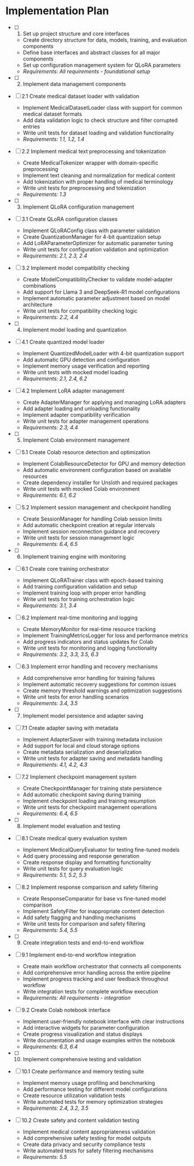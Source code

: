 # Implementation Plan

- [ ] 1. Set up project structure and core interfaces
  - Create directory structure for data, models, training, and evaluation components
  - Define base interfaces and abstract classes for all major components
  - Set up configuration management system for QLoRA parameters
  - _Requirements: All requirements - foundational setup_

- [ ] 2. Implement data management components
- [ ] 2.1 Create medical dataset loader with validation
  - Implement MedicalDatasetLoader class with support for common medical dataset formats
  - Add data validation logic to check structure and filter corrupted entries
  - Write unit tests for dataset loading and validation functionality
  - _Requirements: 1.1, 1.2, 1.4_

- [ ] 2.2 Implement medical text preprocessing and tokenization
  - Create MedicalTokenizer wrapper with domain-specific preprocessing
  - Implement text cleaning and normalization for medical content
  - Add tokenization with proper handling of medical terminology
  - Write unit tests for preprocessing and tokenization
  - _Requirements: 1.3_

- [ ] 3. Implement QLoRA configuration management
- [ ] 3.1 Create QLoRA configuration classes
  - Implement QLoRAConfig class with parameter validation
  - Create QuantizationManager for 4-bit quantization setup
  - Add LoRAParameterOptimizer for automatic parameter tuning
  - Write unit tests for configuration validation and optimization
  - _Requirements: 2.1, 2.3, 2.4_

- [ ] 3.2 Implement model compatibility checking
  - Create ModelCompatibilityChecker to validate model-adapter combinations
  - Add support for Llama 3 and DeepSeek-R1 model configurations
  - Implement automatic parameter adjustment based on model architecture
  - Write unit tests for compatibility checking logic
  - _Requirements: 2.2, 4.4_

- [ ] 4. Implement model loading and quantization
- [ ] 4.1 Create quantized model loader
  - Implement QuantizedModelLoader with 4-bit quantization support
  - Add automatic GPU detection and configuration
  - Implement memory usage verification and reporting
  - Write unit tests with mocked model loading
  - _Requirements: 2.1, 2.4, 6.2_

- [ ] 4.2 Implement LoRA adapter management
  - Create AdapterManager for applying and managing LoRA adapters
  - Add adapter loading and unloading functionality
  - Implement adapter compatibility verification
  - Write unit tests for adapter management operations
  - _Requirements: 2.3, 4.4_

- [ ] 5. Implement Colab environment management
- [ ] 5.1 Create Colab resource detection and optimization
  - Implement ColabResourceDetector for GPU and memory detection
  - Add automatic environment configuration based on available resources
  - Create dependency installer for Unsloth and required packages
  - Write unit tests with mocked Colab environment
  - _Requirements: 6.1, 6.2_

- [ ] 5.2 Implement session management and checkpoint handling
  - Create SessionManager for handling Colab session limits
  - Add automatic checkpoint creation at regular intervals
  - Implement session reconnection guidance and recovery
  - Write unit tests for session management logic
  - _Requirements: 6.4, 6.5_

- [ ] 6. Implement training engine with monitoring
- [ ] 6.1 Create core training orchestrator
  - Implement QLoRATrainer class with epoch-based training
  - Add training configuration validation and setup
  - Implement training loop with proper error handling
  - Write unit tests for training orchestration logic
  - _Requirements: 3.1, 3.4_

- [ ] 6.2 Implement real-time monitoring and logging
  - Create MemoryMonitor for real-time resource tracking
  - Implement TrainingMetricsLogger for loss and performance metrics
  - Add progress indicators and status updates for Colab
  - Write unit tests for monitoring and logging functionality
  - _Requirements: 3.2, 3.3, 3.5, 6.3_

- [ ] 6.3 Implement error handling and recovery mechanisms
  - Add comprehensive error handling for training failures
  - Implement automatic recovery suggestions for common issues
  - Create memory threshold warnings and optimization suggestions
  - Write unit tests for error handling scenarios
  - _Requirements: 3.4, 3.5_

- [ ] 7. Implement model persistence and adapter saving
- [ ] 7.1 Create adapter saving with metadata
  - Implement AdapterSaver with training metadata inclusion
  - Add support for local and cloud storage options
  - Create metadata serialization and deserialization
  - Write unit tests for adapter saving and metadata handling
  - _Requirements: 4.1, 4.2, 4.3_

- [ ] 7.2 Implement checkpoint management system
  - Create CheckpointManager for training state persistence
  - Add automatic checkpoint saving during training
  - Implement checkpoint loading and training resumption
  - Write unit tests for checkpoint management operations
  - _Requirements: 6.4, 6.5_

- [ ] 8. Implement model evaluation and testing
- [ ] 8.1 Create medical query evaluation system
  - Implement MedicalQueryEvaluator for testing fine-tuned models
  - Add query processing and response generation
  - Create response display and formatting functionality
  - Write unit tests for query evaluation logic
  - _Requirements: 5.1, 5.2, 5.3_

- [ ] 8.2 Implement response comparison and safety filtering
  - Create ResponseComparator for base vs fine-tuned model comparison
  - Implement SafetyFilter for inappropriate content detection
  - Add safety flagging and handling mechanisms
  - Write unit tests for comparison and safety filtering
  - _Requirements: 5.4, 5.5_

- [ ] 9. Create integration tests and end-to-end workflow
- [ ] 9.1 Implement end-to-end workflow integration
  - Create main workflow orchestrator that connects all components
  - Add comprehensive error handling across the entire pipeline
  - Implement progress tracking and user feedback throughout workflow
  - Write integration tests for complete workflow execution
  - _Requirements: All requirements - integration_

- [ ] 9.2 Create Colab notebook interface
  - Implement user-friendly notebook interface with clear instructions
  - Add interactive widgets for parameter configuration
  - Create progress visualization and status displays
  - Write documentation and usage examples within the notebook
  - _Requirements: 6.3, 6.4_

- [ ] 10. Implement comprehensive testing and validation
- [ ] 10.1 Create performance and memory testing suite
  - Implement memory usage profiling and benchmarking
  - Add performance testing for different model configurations
  - Create resource utilization validation tests
  - Write automated tests for memory optimization strategies
  - _Requirements: 2.4, 3.2, 3.5_

- [ ] 10.2 Create safety and content validation testing
  - Implement medical content appropriateness validation
  - Add comprehensive safety testing for model outputs
  - Create data privacy and security compliance tests
  - Write automated tests for safety filtering mechanisms
  - _Requirements: 5.5_
